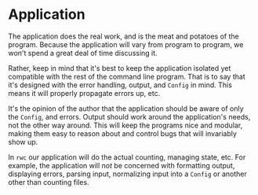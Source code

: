 # Application

The application does the real work, and is the meat and potatoes of the program. Because the
application will vary from program to program, we won't spend a great deal of time discussing it.

Rather, keep in mind that it's best to keep the application isolated yet compatible with the rest of
the command line program. That is to say that it's designed with the error handling, output, and 
`Config` in mind. This means it will properly propagate errors up, etc.

It's the opinion of the author that the application should be aware of only the `Config`, and
errors. Output should work around the application's needs, not the other way around. This will keep
the programs nice and modular, making them easy to reason about and control bugs that will 
invariably show up.

In `rwc` our application will do the actual counting, managing state, etc. For example, the
application will *not* be concerned with formatting output, displaying errors, parsing input,
normalizing input into a `Config` or another other than counting files.
